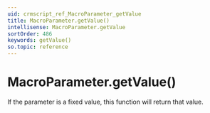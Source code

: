 ```yaml
---
uid: crmscript_ref_MacroParameter_getValue
title: MacroParameter.getValue()
intellisense: MacroParameter.getValue
sortOrder: 486
keywords: getValue()
so.topic: reference
---
```


# MacroParameter.getValue()

If the parameter is a fixed value, this function will return that value.

